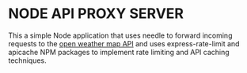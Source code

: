 # NODE API PROXY SERVER

This a simple Node application that uses needle to forward incoming requests to the [open weather map API](https://openweathermap.org/) and uses express-rate-limit and apicache NPM packages to implement rate limiting and API caching techniques.
